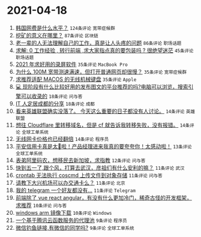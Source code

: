 # 2021-04-18

1. [韩国网费是什么水平？](https://www.v2ex.com/t/771392) `124条评论` `宽带症候群`
1. [挖矿的意义在哪里？](https://www.v2ex.com/t/771413) `87条评论` `区块链`
1. [老一辈的人无法理解自己的工作，真是让人头疼的问题](https://www.v2ex.com/t/771477) `86条评论` `职场话题`
1. [求解: 0 工作经验 , 转行前端 ,求大家指点真的要包装吗 ? 很绝望迷茫](https://www.v2ex.com/t/771456) `45条评论` `职场话题`
1. [2021 年求好用的录屏软件](https://www.v2ex.com/t/771406) `35条评论` `MacBook Pro`
1. [为什么 100M 宽带测速满速，但打开普通网页却很慢？](https://www.v2ex.com/t/771412) `35条评论` `宽带症候群`
1. [求推荐适配 MACOS 的无线机械键盘](https://www.v2ex.com/t/771490) `35条评论` `Apple`
1. [💻 现阶段有什么比较好用的发布图文的平台推荐的吗?电脑可以浏览，搜索引擎可以收录的](https://www.v2ex.com/t/771411) `18条评论` `问与答`
1. [IT 人定居成都的分享](https://www.v2ex.com/t/771506) `18条评论` `成都`
1. [看来英雄联盟确实没落了。 今天这么重要的日子都没有人讨论。](https://www.v2ex.com/t/771498) `14条评论` `英雄联盟`
1. [想往 Cloudflare 里转移域名，但是 cf 就告诉我转移失败，没有报错。](https://www.v2ex.com/t/771388) `14条评论` `全球工单系统`
1. [无线网卡价格也已经翻倍](https://www.v2ex.com/t/771396) `14条评论` `程序员`
1. [平安信用卡真是太🐂啦！产品经理进来我真的要夸夸你！太感动啦！](https://www.v2ex.com/t/771519) `13条评论` `全球工单系统`
1. [表弟阿里码农，想移民去新加坡，求指教](https://www.v2ex.com/t/771496) `12条评论` `问与答`
1. [快到五一了,跟个风，打算去武汉，彦祖们有什么安利的嘛？](https://www.v2ex.com/t/771507) `11条评论` `武汉`
1. [crontab 无法执行 coscmd 上传文件到对象存储](https://www.v2ex.com/t/771463) `11条评论` `问与答`
1. [请教下大兴机场可以办交通卡么？](https://www.v2ex.com/t/771436) `11条评论` `北京`
1. [我的 telegram 一个好友都没有…](https://www.v2ex.com/t/771414) `11条评论` `Telegram`
1. [前端除了 vue react angular，有没有什么更加冷门，稀奇古怪的开发框架，求推荐](https://www.v2ex.com/t/771495) `10条评论` `问与答`
1. [windows arm 镜像下载](https://www.v2ex.com/t/771415) `10条评论` `Windows`
1. [一个基于腾讯云函数服务的代理池](https://www.v2ex.com/t/771489) `9条评论` `程序员`
1. [微信钓鱼链接,有微信的同学吗?](https://www.v2ex.com/t/771479) `9条评论` `全球工单系统`
